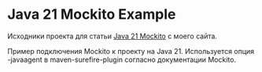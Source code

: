 Java 21 Mockito Example
=======================

Исходники проекта для статьи [Java 21 Mockito](https://urvanov.ru/2025/08/05/java-21-mockito/)
с моего сайта.

Пример подключения Mockito к проекту на Java 21. Используется опция -javaagent
в maven-surefire-plugin согласно документации Mockito.
